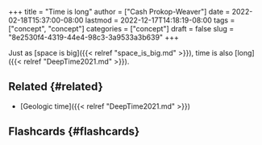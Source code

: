 +++
title = "Time is long"
author = ["Cash Prokop-Weaver"]
date = 2022-02-18T15:37:00-08:00
lastmod = 2022-12-17T14:18:19-08:00
tags = ["concept", "concept"]
categories = ["concept"]
draft = false
slug = "8e2530f4-4319-44e4-98c3-3a9533a3b639"
+++

Just as [space is big]({{< relref "space_is_big.md" >}}), time is also [long]({{< relref "DeepTime2021.md" >}}).


## Related {#related}

-   [Geologic time]({{< relref "DeepTime2021.md" >}})


## Flashcards {#flashcards}
